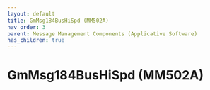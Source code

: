 ```yaml
---
layout: default
title: GmMsg184BusHiSpd (MM502A)
nav_order: 3
parent: Message Management Components (Applicative Software)
has_children: true
---
```

# GmMsg184BusHiSpd (MM502A)
